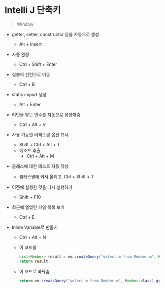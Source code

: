 # Intelli J 단축키

> Window

* getter, setter, constructor 등을 자동으로 생성
  * Alt + Insert
* 자동 완성
  * Ctrl + Shift + Enter
* 심볼의 선언으로 이동
  * Ctrl + B
* static import 생성
  * Alt + Enter
* 리턴을 받는 변수를 자동으로 생성해줌
  * Ctrl + Alt + V

* 사용 가능한 리팩토링 옵션 표시
  * Shift + Ctrl + Alt + T
  * 메소드 추출
    * Ctrl + Alt + M

* 클래스에 대한 테스트 자동 작성
  * 클래스명에 커서 올리고, Ctrl + Shift + T

* 이전에 실행한 것을 다시 실행하기
  * Shift + F10

* 최근에 열었던 파일 목록 보기
  * Ctrl + E

* Inline Variable로 만들기

  * Ctrl + Alt + N

  * 이 코드를

    ```java
    List<Member> result = em.createQuery("select m from Member m", Member.class).getResultList();
    return result;
    ```

  * 이 코드로 바꿔줌

    ```java
    return em.createQuery("select m from Member m", Member.class).getResultList();
    ```

    